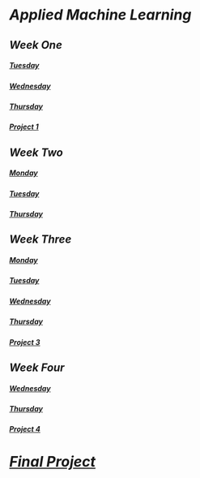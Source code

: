 # ___Applied Machine Learning___ 
## ___Week One___
##### ___[Tuesday](md_files/tuesday1.md)___
##### ___[Wednesday](md_files/wednesday1.md)___
##### ___[Thursday](https://eanelson01.github.io/DATA310/images/thurs1.html)___
##### ___[Project 1](md_files/project1.md)___
  
## ___Week Two___
##### ___[Monday](md_files/monday2.md)___
##### ___[Tuesday](md_files/tuesday2.md)___
##### ___[Thursday](md_files/thursday2.md)___
  
## ___Week Three___
##### ___[Monday](md_files/monday3.md)___
##### ___[Tuesday](md_files/tuesday3.md)___
##### ___[Wednesday](md_files/wednesday3.md)___
##### ___[Thursday](md_files/thursday3.md)___
##### ___[Project 3](md_files/project3.md)___
  
## ___Week Four___
##### ___[Wednesday](md_files/wednesday4.md)___
##### ___[Thursday](md_files/thursday4.md)___
##### ___[Project 4](https://eanelson01.github.io/DATA310/mod4/project4.html)___
  
# ___[Final Project]()___

